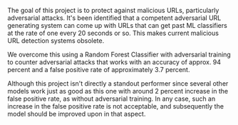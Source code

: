 The goal of this project is to protect against malicious URLs, particularly adversarial attacks. It's been identified that a competent adversarial URL generating system can come up with URLs that can get past ML classifiers  at the rate of one every 20 seconds or so. This makes current malicious URL detection systems obsolete. 

We overcome this using a Random Forest Classifier with adversarial training to counter adversarial attacks that works with an accuracy of approx. 94 percent and a false positive rate of approximately 3.7 percent. 

Although this project isn't directly a standout performer since several other models work just as good as this one with around 2 percent increase in the false positive rate, as without adversarial training. In any case, such an increase in the false positive rate is not acceptable, and subsequently the model should be improved upon in that aspect.